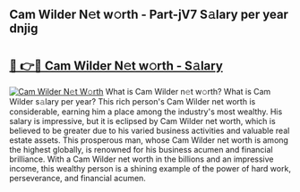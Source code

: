 ## Cam Wilder N𝚎t w𝚘rth - Part-jV7 S𝚊lary per year dnjig

# <h2><a href="http://gc2b42.nevu.top/?p=Cam+Wilder">🔗 👉🔴 Cam Wilder N𝚎t w𝚘rth - S𝚊lary</a></h2>

[![Cam Wilder N𝚎t W𝚘rth](https://i.imgur.com/Oavwk0R.jpeg)](http://gc2b42.nevu.top/?p=Cam+Wilder)
What is Cam Wilder n𝚎t w𝚘rth? What is Cam Wilder s𝚊lary per year?
This rich person's Cam Wilder net worth is considerable, earning him a place among the industry's most wealthy. His salary is impressive, but it is eclipsed by Cam Wilder net worth, which is believed to be greater due to his varied business activities and valuable real estate assets. This prosperous man, whose Cam Wilder net worth is among the highest globally, is renowned for his business acumen and financial brilliance. With a Cam Wilder net worth in the billions and an impressive income, this wealthy person is a shining example of the power of hard work, perseverance, and financial acumen.

